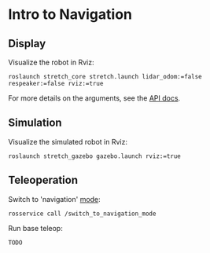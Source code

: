 # Intro to Navigation

## Display

Visualize the robot in Rviz:

```
roslaunch stretch_core stretch.launch lidar_odom:=false respeaker:=false rviz:=true
```

For more details on the arguments, see the [API docs](https://github.com/hello-robot/stretch_ros/tree/noetic/stretch_core#launch-files).

## Simulation

Visualize the simulated robot in Rviz:

```
roslaunch stretch_gazebo gazebo.launch rviz:=true
```

## Teleoperation

Switch to 'navigation' [mode](https://github.com/hello-robot/stretch_ros/tree/noetic/stretch_core#mode-std_msgsstring):

```
rosservice call /switch_to_navigation_mode
```

Run base teleop:

```
TODO
```
